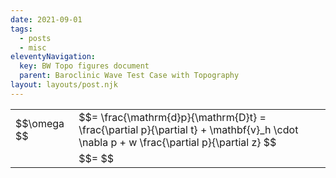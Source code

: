 ```yaml
---
date: 2021-09-01
tags:
  - posts
  - misc
eleventyNavigation:
  key: BW Topo figures document
  parent: Baroclinic Wave Test Case with Topography
layout: layouts/post.njk
---
```



<table class="eqn">
  <tr>
    <td>$$\omega $$</td><td>$$= \frac{\mathrm{d}p}{\mathrm{D}t} = \frac{\partial p}{\partial t} + \mathbf{v}_h \cdot \nabla p + w \frac{\partial p}{\partial z} $$</td>
  </tr>
  <tr>
    <td></td><td>$$= $$</td>
  </tr>
</table>







